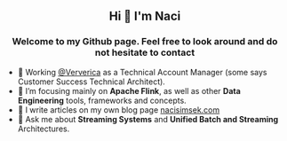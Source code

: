 <!--
**nacisimsek/nacisimsek** is a ✨ _special_ ✨ repository because its `README.md` (this file) appears on your GitHub profile.

Here are some ideas to get you started:

- 🔭 I’m currently working on ...
- 🌱 I’m currently learning ...
- 👯 I’m looking to collaborate on ...
- 🤔 I’m looking for help with ...
- 💬 Ask me about ...
- 📫 How to reach me: ...
- 😄 Pronouns: ...
- ⚡ Fun fact: ...
-->



## <p align="center">Hi 👋 I'm Naci</p>

### <p align="center">Welcome to my Github page. Feel free to look around and do not hesitate to contact</p>

- 🔭 Working [@Ververica](https://www.ververica.com/) as a Technical Account Manager (some says Customer Success Technical Architect).
- 🌱 I’m focusing mainly on **Apache Flink**, as well as other **Data Engineering** tools, frameworks and concepts.
- 📝 I write articles on my own blog page [nacisimsek.com](https://nacisimsek.com)
- 💬 Ask me about **Streaming Systems** and **Unified Batch and Streaming** Architectures.
